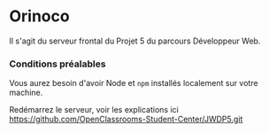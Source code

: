 # Orinoco #

Il s'agit du serveur frontal du Projet 5 du parcours Développeur Web.

### Conditions préalables ###

Vous aurez besoin d'avoir Node et `npm` installés localement sur votre machine.

Redémarrez le serveur, voir les explications ici https://github.com/OpenClassrooms-Student-Center/JWDP5.git